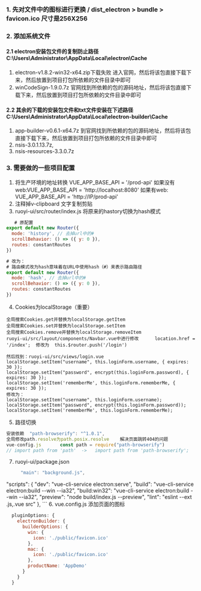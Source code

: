 ### 1. 先对文件中的图标进行更换    /  dist_electron > bundle > favicon.ico  尺寸是256X256

### 2. 添加系统文件
#### 2.1 electron安装包文件的复制防止路径  C:\Users\Administrator\AppData\Local\electron\Cache
1. electron-v1.8.2-win32-x64.zip下载失败 进入官网，然后将该包直接下载下来，然后放置到项目打包所依赖的文件目录中即可
2. winCodeSign-1.9.0.7z 官网找到所依赖的包的源码地址，然后将该包直接下载下来，然后放置到项目打包所依赖的文件目录中即可


#### 2.2 其余的下载的安装包文件和txt文件安装在下述路径 C:\Users\Administrator\AppData\Local\electron-builder\Cache
1. app-builder-v0.6.1-x64.7z 到官网找到所依赖的包的源码地址，然后将该包直接下载下来，然后放置到项目打包所依赖的文件目录中即可
2. nsis-3.0.1.13.7z,
3. nsis-resources-3.3.0.7z

### 3. 需要做的一些项目配置
1. 将生产环境的地址转换  VUE_APP_BASE_API = '/prod-api'  如果没有web:VUE_APP_BASE_API = 'http://localhost:8080'  如果有web: VUE_APP_BASE_API = 'http://IP/prod-api'
2. 注释掉v-clipboard 文字复制剪贴
3. ruoyi-ui/src/router/index.js  将原来的hastory切换为hash模式
``` js
   # 原配置
export default new Router({
  mode: 'history', // 去掉url中的#
  scrollBehavior: () => ({ y: 0 }),
  routes: constantRoutes
})

# 改为：
# 路由模式改为hash意味着在URL中使用hash（#）来表示路由路径
export default new Router({
  mode: 'hash', // 去掉url中的#
  scrollBehavior: () => ({ y: 0 }),
  routes: constantRoutes
})

```
4.  Cookies为localStorage（重要）
   ```
  全局搜索Cookies.get并替换为localStorage.getItem
  全局搜索Cookies.set并替换为localStorage.setItem
  全局搜索Cookies.remove并替换为localStorage.removeItem
  ruoyi-ui/src/layout/components/Navbar.vue中进行修改      location.href = '/index';  修改为  this.$router.push('/login')

然后找到：ruoyi-ui/src/views/login.vue
localStorage.setItem("username", this.loginForm.username, { expires: 30 });
localStorage.setItem("password", encrypt(this.loginForm.password), { expires: 30 });
localStorage.setItem('rememberMe', this.loginForm.rememberMe, { expires: 30 });
修改为： 
localStorage.setItem("username", this.loginForm.username);
localStorage.setItem("password", encrypt(this.loginForm.password));
localStorage.setItem('rememberMe', this.loginForm.rememberMe);
   ```
5. 路径切换
``` js
安装依赖  "path-browserify": "^1.0.1",
全局修改path.resolve为path.posix.resolve    解决页面跳转404的问题
vue-config.js       const path = require("path-browserify")
// import path from 'path'  ->   import path from 'path-browserify';
```
   
7.  ruoyi-ui/package.json
    ``` js
      "main": "background.js",
  "scripts": {
    "dev": "vue-cli-service electron:serve",
    "build": "vue-cli-service electron:build --win --ia32",
    "build:win32": "vue-cli-service electron:build --win --ia32",
    "preview": "node build/index.js --preview",
    "lint": "eslint --ext .js,.vue src"
  },
    ```
6.  vue.config.js  添加页面的图标
```js
  pluginOptions: {
    electronBuilder: {
      builderOptions: {
        win: {
          icon: './public/favicon.ico'
        },
        mac: {
          icon: './public/favicon.ico'
        },
        productName: 'AppDemo'
      }
    }
  }
```


